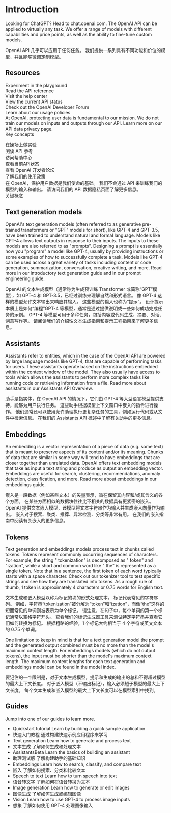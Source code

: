 # Introduction
Looking for ChatGPT? Head to chat.openai.com.
The OpenAI API can be applied to virtually any task. We offer a range of models with different capabilities and price points, as well as the ability to fine-tune custom models.

OpenAI API 几乎可以应用于任何任务。 我们提供一系列具有不同功能和价位的模型，并且能够微调定制模型。

## Resources
Experiment in the playground   
Read the API reference   
Visit the help center   
View the current API status  
Check out the OpenAI Developer Forum  
Learn about our usage policies  
At OpenAI, protecting user data is fundamental to our mission. We do not train our models on inputs and outputs through our API. Learn more on our API data privacy page.  
Key concepts  

在操场上做实验  
阅读 API 参考  
访问帮助中心  
查看当前API状态  
查看 OpenAI 开发者论坛  
了解我们的使用政策  
在 OpenAI，保护用户数据是我们使命的基础。 我们不会通过 API 来训练我们的模型的输入和输出。 请访问我们的 API 数据隐私页面了解更多信息。  
关键概念  

## Text generation models
OpenAI's text generation models (often referred to as generative pre-trained transformers or "GPT" models for short), like GPT-4 and GPT-3.5, have been trained to understand natural and formal language. Models like GPT-4 allows text outputs in response to their inputs. The inputs to these models are also referred to as "prompts". Designing a prompt is essentially how you "program" a model like GPT-4, usually by providing instructions or some examples of how to successfully complete a task. Models like GPT-4 can be used across a great variety of tasks including content or code generation, summarization, conversation, creative writing, and more. Read more in our introductory text generation guide and in our prompt engineering guide.

OpenAI 的文本生成模型（通常称为生成预训练 Transformer 或简称“GPT”模型），如 GPT-4 和 GPT-3.5，已经过训练来理解自然和形式语言。 像 GPT-4 这样的模型允许文本输出来响应其输入。 这些模型的输入也称为“提示”。 设计提示本质上是如何“编程”GPT-4 等模型，通常是通过提供说明或一些如何成功完成任务的示例。 GPT-4 等模型可用于多种任务，包括内容或代码生成、摘要、对话、创意写作等。 请阅读我们的介绍性文本生成指南和提示工程指南来了解更多信息。

## Assistants
Assistants refer to entities, which in the case of the OpenAI API are powered by large language models like GPT-4, that are capable of performing tasks for users. These assistants operate based on the instructions embedded within the context window of the model. They also usually have access to tools which allows the assistants to perform more complex tasks like running code or retrieving information from a file. Read more about assistants in our Assistants API Overview.

助手是指实体，在 OpenAI API 的情况下，它们由 GPT-4 等大型语言模型提供支持，能够为用户执行任务。 这些助手根据模型上下文窗口中嵌入的指令进行操作。 他们通常还可以使用允许助理执行更复杂任务的工具，例如运行代码或从文件中检索信息。 在我们的 Assistants API 概述中了解有关助手的更多信息。

## Embeddings
An embedding is a vector representation of a piece of data (e.g. some text) that is meant to preserve aspects of its content and/or its meaning. Chunks of data that are similar in some way will tend to have embeddings that are closer together than unrelated data. OpenAI offers text embedding models that take as input a text string and produce as output an embedding vector. Embeddings are useful for search, clustering, recommendations, anomaly detection, classification, and more. Read more about embeddings in our embeddings guide.

嵌入是一段数据（例如某些文本）的矢量表示，旨在保留其内容和/或其含义的各个方面。 在某些方面相似的数据块往往比不相关的数据具有更紧密的嵌入。 OpenAI 提供文本嵌入模型，该模型将文本字符串作为输入并生成嵌入向量作为输出。 嵌入对于搜索、聚类、推荐、异常检测、分类等非常有用。 在我们的嵌入指南中阅读有关嵌入的更多信息。

## Tokens
Text generation and embeddings models process text in chunks called tokens. Tokens represent commonly occurring sequences of characters. For example, the string " tokenization" is decomposed as " token" and "ization", while a short and common word like " the" is represented as a single token. Note that in a sentence, the first token of each word typically starts with a space character. Check out our tokenizer tool to test specific strings and see how they are translated into tokens. As a rough rule of thumb, 1 token is approximately 4 characters or 0.75 words for English text.

文本生成和嵌入模型以称为标记的块的形式处理文本。 标记代表常见的字符序列。 例如，字符串“tokenization”被分解为“token”和“ization”，而像“the”这样的短而常见的单词则被表示为单个标记。 请注意，在句子中，每个单词的第一个标记通常以空格字符开头。 查看我们的标记生成器工具来测试特定字符串并查看它们如何转换为标记。 根据粗略的经验，1 个标记大约相当于 4 个字符或英文文本的 0.75 个单词。

One limitation to keep in mind is that for a text generation model the prompt and the generated output combined must be no more than the model's maximum context length. For embeddings models (which do not output tokens), the input must be shorter than the model's maximum context length. The maximum context lengths for each text generation and embeddings model can be found in the model index.

要记住的一个限制是，对于文本生成模型，提示和生成的输出的总和不得超过模型的最大上下文长度。 对于嵌入模型（不输出标记），输入必须短于模型的最大上下文长度。 每个文本生成和嵌入模型的最大上下文长度可以在模型索引中找到。


## Guides
Jump into one of our guides to learn more.

- Quickstart tutorial
Learn by building a quick sample application
- 快速入门教程
通过构建快速示例应用程序来学习
- Text generation
Learn how to generate and process text
- 文本生成
了解如何生成和处理文本
- AssistantsBeta
Learn the basics of building an assistant
- 助理测试版
了解构建助手的基础知识
- Embeddings
Learn how to search, classify, and compare text
- 嵌入
了解如何搜索、分类和比较文本
- Speech to text
Learn how to turn speech into text
- 语音转文字
了解如何将语音转换为文本
- Image generation
Learn how to generate or edit images
- 图像生成
了解如何生成或编辑图像
- Vision
Learn how to use GPT-4 to process image inputs
- 想象
了解如何使用 GPT-4 处理图像输入

